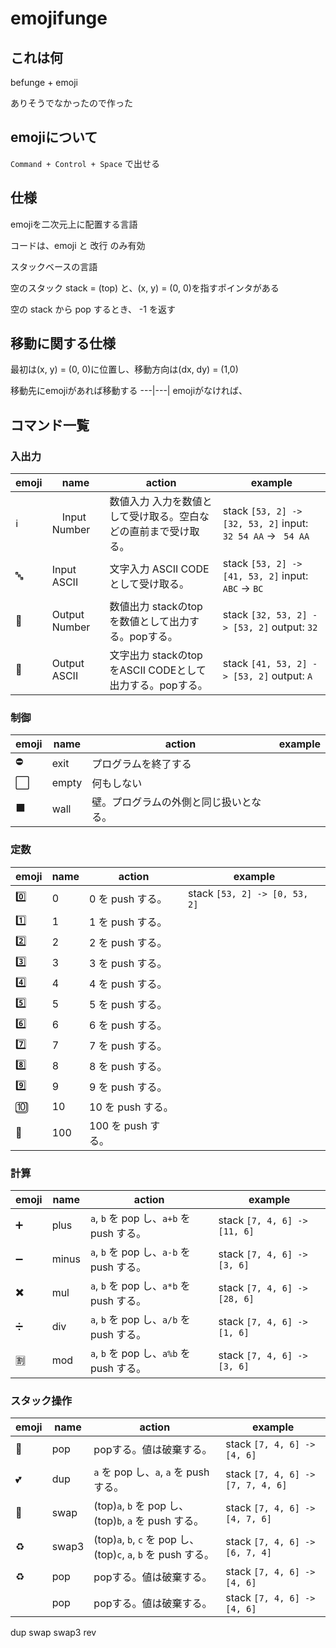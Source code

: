 # emojifunge

## これは何

befunge + emoji

ありそうでなかったので作った

## emojiについて

` Command + Control + Space ` で出せる

## 仕様

emojiを二次元上に配置する言語

コードは、emoji と 改行 のみ有効

スタックベースの言語

空のスタック stack = (top)[](bottom) と、(x, y) = (0, 0)を指すポインタがある

空の stack から pop するとき、 -1 を返す

## 移動に関する仕様

最初は(x, y) = (0, 0)に位置し、移動方向は(dx, dy) = (1,0)

移動先にemojiがあれば移動する
---|---|
emojiがなければ、

## コマンド一覧

### 入出力

| emoji | name | action | example |
|---|---|---|---|
|ℹ️|　Input Number | 数値入力 入力を数値として受け取る。空白などの直前まで受け取る。  | stack `[53, 2] -> [32, 53, 2]` input: `32 54 AA` -> ` 54 AA`|
|🔤| Input ASCII | 文字入力 ASCII CODEとして受け取る。|stack `[53, 2] -> [41, 53, 2]` input: `ABC` -> `BC`|
|🔢| Output Number | 数値出力 stackのtopを数値として出力する。popする。| stack `[32, 53, 2] -> [53, 2]` output: `32`|
|🔡| Output ASCII | 文字出力 stackのtopをASCII CODEとして出力する。popする。| stack `[41, 53, 2] -> [53, 2]` output: `A`|

### 制御

| emoji | name | action | example |
|---|---|---|---|
|⛔️| exit | プログラムを終了する ||
|⬜️ | empty | 何もしない ||
|⬛️ | wall | 壁。プログラムの外側と同じ扱いとなる。 ||

### 定数

| emoji | name | action | example |
|---|---|---|---|
|0️⃣| 0| 0 を push する。|stack `[53, 2] -> [0, 53, 2]`|
|1️⃣| 1| 1 を push する。||
|2️⃣| 2| 2 を push する。||
|3️⃣| 3| 3 を push する。||
|4️⃣| 4| 4 を push する。||
|5️⃣| 5| 5 を push する。||
|6️⃣| 6| 6 を push する。||
|7️⃣| 7| 7 を push する。||
|8️⃣| 8| 8 を push する。||
|9️⃣| 9| 9 を push する。||
|🔟| 10| 10 を push する。||
|💯| 100| 100 を push する。||

### 計算

| emoji | name | action | example |
|---|---|---|---|
|➕| plus| `a`, `b` を pop し、`a+b` を push する。|stack `[7, 4, 6] -> [11, 6]`|
|➖| minus| `a`, `b` を pop し、`a-b` を push する。|stack `[7, 4, 6] -> [3, 6]`|
|✖️| mul| `a`, `b` を pop し、`a*b` を push する。|stack `[7, 4, 6] -> [28, 6]`|
|➗| div| `a`, `b` を pop し、`a/b` を push する。|stack `[7, 4, 6] -> [1, 6]`|
|🈹| mod| `a`, `b` を pop し、`a%b` を push する。|stack `[7, 4, 6] -> [3, 6]`|

### スタック操作

| emoji | name | action | example |
|---|---|---|---|
|🚮| pop| popする。値は破棄する。|stack `[7, 4, 6] -> [4, 6]`|
|💕| dup| `a` を pop し、`a`, `a` を push する。 |stack `[7, 4, 6] -> [7, 7, 4, 6]`|
|💞| swap| (top)`a`, `b` を pop し、(top)`b`, `a` を push する。|stack `[7, 4, 6] -> [4, 7, 6]`|
|♻️| swap3| (top)`a`, `b`, `c` を pop し、(top)`c`, `a`, `b` を push する。|stack `[7, 4, 6] -> [6, 7, 4]`|
|♻️| pop| popする。値は破棄する。|stack `[7, 4, 6] -> [4, 6]`|
|| pop| popする。値は破棄する。|stack `[7, 4, 6] -> [4, 6]`|

dup swap swap3 rev
